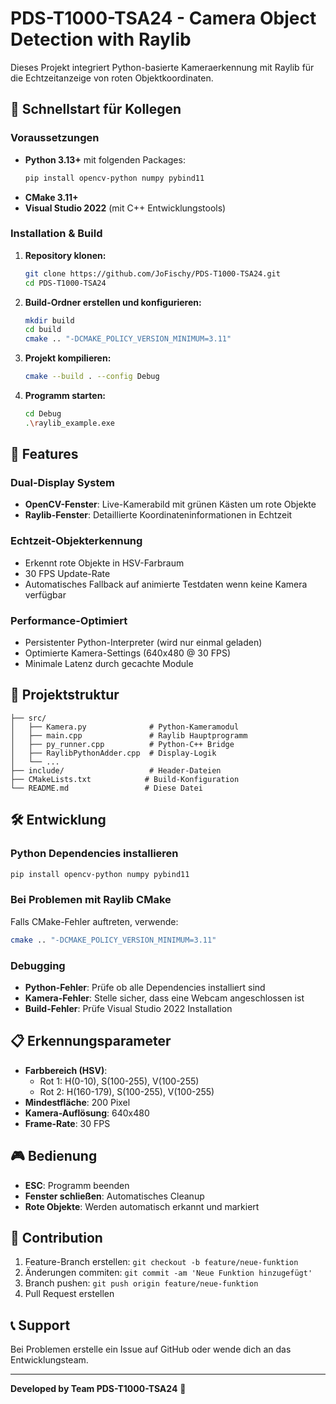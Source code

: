 # PDS-T1000-TSA24 - Camera Object Detection with Raylib

Dieses Projekt integriert Python-basierte Kameraerkennung mit Raylib für die Echtzeitanzeige von roten Objektkoordinaten.

## 🚀 Schnellstart für Kollegen

### Voraussetzungen
- **Python 3.13+** mit folgenden Packages:
  ```bash
  pip install opencv-python numpy pybind11
  ```
- **CMake 3.11+**
- **Visual Studio 2022** (mit C++ Entwicklungstools)

### Installation & Build

1. **Repository klonen:**
   ```bash
   git clone https://github.com/JoFischy/PDS-T1000-TSA24.git
   cd PDS-T1000-TSA24
   ```

2. **Build-Ordner erstellen und konfigurieren:**
   ```bash
   mkdir build
   cd build
   cmake .. "-DCMAKE_POLICY_VERSION_MINIMUM=3.11"
   ```

3. **Projekt kompilieren:**
   ```bash
   cmake --build . --config Debug
   ```

4. **Programm starten:**
   ```bash
   cd Debug
   .\raylib_example.exe
   ```

## 🎯 Features

### Dual-Display System
- **OpenCV-Fenster**: Live-Kamerabild mit grünen Kästen um rote Objekte
- **Raylib-Fenster**: Detaillierte Koordinateninformationen in Echtzeit

### Echtzeit-Objekterkennung
- Erkennt rote Objekte in HSV-Farbraum
- 30 FPS Update-Rate
- Automatisches Fallback auf animierte Testdaten wenn keine Kamera verfügbar

### Performance-Optimiert
- Persistenter Python-Interpreter (wird nur einmal geladen)
- Optimierte Kamera-Settings (640x480 @ 30 FPS)
- Minimale Latenz durch gecachte Module

## 📁 Projektstruktur

```
├── src/
│   ├── Kamera.py              # Python-Kameramodul
│   ├── main.cpp               # Raylib Hauptprogramm  
│   ├── py_runner.cpp          # Python-C++ Bridge
│   ├── RaylibPythonAdder.cpp  # Display-Logik
│   └── ...
├── include/                   # Header-Dateien
├── CMakeLists.txt            # Build-Konfiguration
└── README.md                 # Diese Datei
```

## 🛠️ Entwicklung

### Python Dependencies installieren
```bash
pip install opencv-python numpy pybind11
```

### Bei Problemen mit Raylib CMake
Falls CMake-Fehler auftreten, verwende:
```bash
cmake .. "-DCMAKE_POLICY_VERSION_MINIMUM=3.11"
```

### Debugging
- **Python-Fehler**: Prüfe ob alle Dependencies installiert sind
- **Kamera-Fehler**: Stelle sicher, dass eine Webcam angeschlossen ist
- **Build-Fehler**: Prüfe Visual Studio 2022 Installation

## 📋 Erkennungsparameter

- **Farbbereich (HSV)**: 
  - Rot 1: H(0-10), S(100-255), V(100-255)
  - Rot 2: H(160-179), S(100-255), V(100-255)
- **Mindestfläche**: 200 Pixel
- **Kamera-Auflösung**: 640x480
- **Frame-Rate**: 30 FPS

## 🎮 Bedienung

- **ESC**: Programm beenden
- **Fenster schließen**: Automatisches Cleanup
- **Rote Objekte**: Werden automatisch erkannt und markiert

## 🤝 Contribution

1. Feature-Branch erstellen: `git checkout -b feature/neue-funktion`
2. Änderungen commiten: `git commit -am 'Neue Funktion hinzugefügt'`
3. Branch pushen: `git push origin feature/neue-funktion`
4. Pull Request erstellen

## 📞 Support

Bei Problemen erstelle ein Issue auf GitHub oder wende dich an das Entwicklungsteam.

---
**Developed by Team PDS-T1000-TSA24** 🚀
